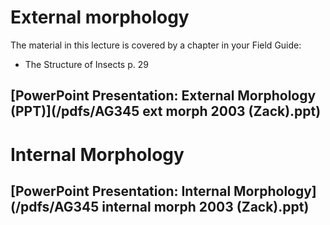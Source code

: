 <!--
.. title: Lecture 21-03: Insect morphology
.. slug: lecture-21-03-insect-morphology
.. date: 2021-08-25 12:45 UTC+10:00
.. tags: lecture
.. category:
.. link:
.. description:
.. type: text
-->

# External morphology

The material in this lecture is covered by a chapter in your Field Guide:

* The Structure of Insects p. 29

## [PowerPoint Presentation: External Morphology (PPT)](/pdfs/AG345 ext morph 2003 (Zack).ppt)

# Internal Morphology

## [PowerPoint Presentation: Internal Morphology](/pdfs/AG345 internal morph 2003 (Zack).ppt)
